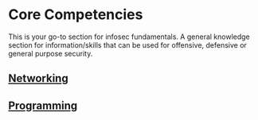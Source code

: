 # Core Competencies
This is your go-to section for infosec fundamentals. A general knowledge section for information/skills that can be used for offensive, defensive or general purpose security.

## [Networking](Networking/index.md)
## [Programming](Programming/index.md)